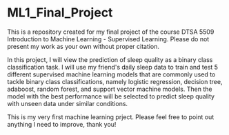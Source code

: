 # ML1_Final_Project
This is a repository created for my final project of the course DTSA 5509 Introduction to Machine Learning - Supervised Learning. Please do not present my work as your own without proper citation.

In this project, I will view the prediction of sleep quality as a binary class classification task. I will use my friend's daily sleep data to train and test 5 different supervised machine learning models that are commonly used to tackle binary class classifications, namely logistic regression, decision tree, adaboost, random forest, and support vector machine models. Then the model with the best performance will be selected to predict sleep quality with unseen data under similar conditions.

This is my very first machine learning prject. Please feel free to point out anything I need to improve, thank you!
